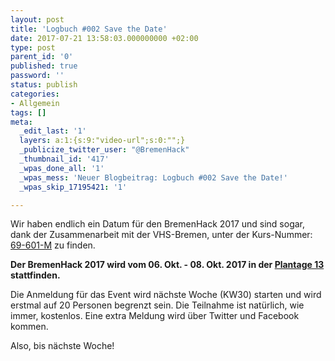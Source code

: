 ```yaml
---
layout: post
title: 'Logbuch #002 Save the Date'
date: 2017-07-21 13:58:03.000000000 +02:00
type: post
parent_id: '0'
published: true
password: ''
status: publish
categories:
- Allgemein
tags: []
meta:
  _edit_last: '1'
  layers: a:1:{s:9:"video-url";s:0:"";}
  _publicize_twitter_user: "@BremenHack"
  _thumbnail_id: '417'
  _wpas_done_all: '1'
  _wpas_mess: 'Neuer Blogbeitrag: Logbuch #002 Save the Date!'
  _wpas_skip_17195421: '1'

---
```

<p>
				Wir haben endlich ein Datum für den BremenHack 2017 und sind sogar, dank der Zusammenarbeit mit der VHS-Bremen, unter der Kurs-Nummer: <span id="ctl00_MainContent_lblKursNo"><a href="https://www.vhs-bremen.de/Live/Suchseite.aspx">69-601-M</a> zu finden.</span></p>
<p><strong>Der BremenHack 2017 wird vom <span id="ctl00_MainContent_lblTermStrukt">06. Okt. - 08. Okt. 2017</span> in der <a href="https://goo.gl/maps/jYoWB4MsAu22">Plantage 13</a> stattfinden.</strong></p>
<p>Die Anmeldung für das Event wird nächste Woche (KW30) starten und wird erstmal auf 20 Personen begrenzt sein. Die Teilnahme ist natürlich, wie immer, kostenlos. Eine extra Meldung wird über Twitter und Facebook kommen.</p>
<p>Also, bis nächste Woche!		</p>
